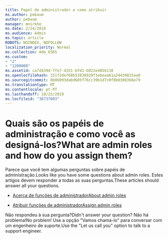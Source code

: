 ```yaml
---
title: Papel de administrador e como atribuir
ms.author: pebaum
author: pebaum
manager: mnirkhe
ms.date: 2/24/2018
ms.audience: Admin
ms.topic: article
ROBOTS: NOINDEX, NOFOLLOW
localization_priority: Normal
ms.collection: Adm_O365
ms.custom:
- "2"
- "1200008"
ms.assetid: ca7d439d-ffe7-4351-bfd1-b022e4056138
ms.openlocfilehash: 151f2def68b53838929f1ebeaa61a24439815aa0
ms.sourcegitcommit: 0b06093dabd685f76cc39b1d7c0f8b03883b6e79
ms.translationtype: MT
ms.contentlocale: pt-PT
ms.lasthandoff: 10/25/2019
ms.locfileid: "36737093"
---
```

# <a name="what-are-admin-roles-and-how-do-you-assign-them"></a><span data-ttu-id="e4a38-102">Quais são os papéis de administração e como você as designá-los?</span><span class="sxs-lookup"><span data-stu-id="e4a38-102">What are admin roles and how do you assign them?</span></span>

<span data-ttu-id="e4a38-103">Parece que você tem algumas perguntas sobre papéis de administração.</span><span class="sxs-lookup"><span data-stu-id="e4a38-103">Looks like you have some questions about admin roles.</span></span> <span data-ttu-id="e4a38-104">Estes artigos devem responder a todas as suas perguntas.</span><span class="sxs-lookup"><span data-stu-id="e4a38-104">These articles should answer all your questions.</span></span>
  
- [<span data-ttu-id="e4a38-105">Acerca de funções de administrador</span><span class="sxs-lookup"><span data-stu-id="e4a38-105">About admin roles</span></span>](https://docs.microsoft.com/office365/admin/add-users/about-admin-roles)

- [<span data-ttu-id="e4a38-106">Atribuir funções de administrador</span><span class="sxs-lookup"><span data-stu-id="e4a38-106">Assign admin roles</span></span>](https://docs.microsoft.com/office365/admin/add-users/assign-admin-roles)

<span data-ttu-id="e4a38-107">Não respondeu à sua pergunta?</span><span class="sxs-lookup"><span data-stu-id="e4a38-107">Didn't answer your question?</span></span> <span data-ttu-id="e4a38-108">Não há problema!</span><span class="sxs-lookup"><span data-stu-id="e4a38-108">No problem!</span></span> <span data-ttu-id="e4a38-109">Use a opção "Vamos chamá-lo" para conversar com um engenheiro de suporte.</span><span class="sxs-lookup"><span data-stu-id="e4a38-109">Use the "Let us call you" option to talk to a support engineer.</span></span>
  